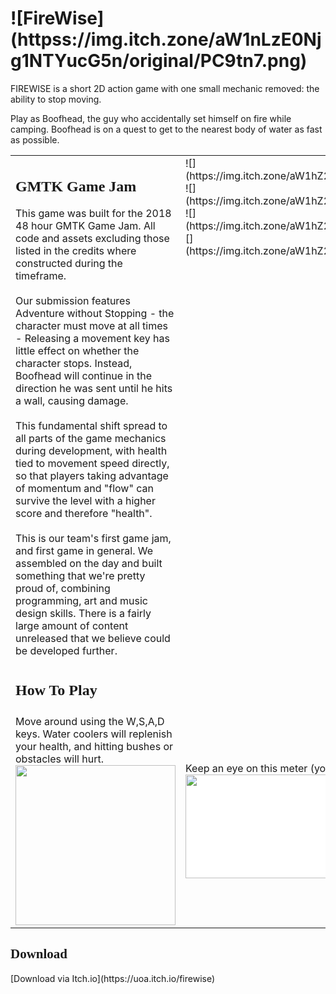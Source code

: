 <style type="text/css">

h2 {
  font-family: bold;
}
</style>
 <h1>![FireWise](httpss://img.itch.zone/aW1nLzE0Njg1NTYucG5n/original/PC9tn7.png)</h1>

FIREWISE is a short 2D action game with one small mechanic removed: the ability to stop moving.

Play as Boofhead, the guy who accidentally set himself on fire while camping. Boofhead is on a quest to get to the nearest body of water as fast as possible.


<table border="0" style="table-layout: fixed;">
<tr>
<td colspan="4"><h2>GMTK Game Jam</h2>
This game was built for the 2018 48 hour GMTK Game Jam. All code and assets excluding those listed in the credits where constructed during the timeframe.
<br /><br />
Our submission features Adventure without Stopping - the character must move at all times - Releasing a movement key has little effect on whether the character stops. Instead,  Boofhead will continue in the direction he was sent until he hits a wall, causing damage.
<br /><br />
This fundamental shift spread to all parts of the game mechanics during development, with health tied to movement speed directly, so that players taking advantage of momentum and "flow" can survive the level with a higher score and therefore "health".
<br /><br />
This is our team's first game jam, and first game in general. We assembled on the day and built something that we're pretty proud of, combining programming, art and music design skills. There is a fairly large amount of content unreleased that we believe could be developed further.</td>
<td valign="top" colspan="2" rowspan="1">![](https://img.itch.zone/aW1hZ2UvMzAwMTgxLzE0NzUxNzQuZ2lm/original/%2F5tuhD.gif)
![](https://img.itch.zone/aW1hZ2UvMzAwMTgxLzE0NzQyOTUuZ2lm/347x500/E16oMf.gif)
![](https://img.itch.zone/aW1hZ2UvMzAwMTgxLzE0NzQyOTYuZ2lm/347x500/JZjWrn.gif)
![](https://img.itch.zone/aW1hZ2UvMzAwMTgxLzE0NzQyOTcuZ2lm/347x500/D7nXu5.gif)</td>
</tr>
<tr>
<td colspan="6"><h2>How To Play</h2>
</td>
</tr>
<tr>
<td width="50%" colspan="3" class="text-center">
Move around using the&nbsp;W,S,A,D keys.&nbsp;Water coolers will replenish your health, and hitting bushes or obstacles&nbsp;will hurt.
<br><img src="https://lh6.googleusercontent.com/PuEmZJukK4eLAR0OVpXUrHeEzf-4GXQrlW5YSLByFuSPyGMyU0Joj76Knx-HE0ZHIzZfNaZ9A-HwS1T3iPSG0DwuOcT_TDDiMyMqys5VrL-dJ3egu8jesuTCJBuGypRmuuDhNcu9" width="256" height="256" style="max-width: 100%">
</td>
<td colspan="3" class="text-center">Keep an eye on this meter (your health) lest you burn up:&nbsp;<br><img src="https://lh6.googleusercontent.com/QyUIiu6aRWCeudHIYP8binqcI8L1CTdqBOy8uGjjx0QWlKBHKsHEecX2ivNA20SrsgvhJ0MhKicO-00kG9Wck8mCsdNbbJbbU94u4J5BlZC3An8pZf-V8n67Ea8tOM656t4-oF0W" width="278" height="166" style="max-width: 100%; font-size: 14px; background-color: rgb(255, 255, 255)"></td>
</tr>
</table>

<h2>Download</h2>
[Download via Itch.io](https://uoa.itch.io/firewise)
